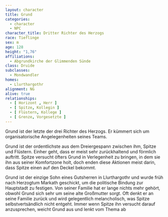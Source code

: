 ```yaml
---
layout: character
title: Grund
categories:
  - character
  - NPC
character_title: Dritter Richter des Herzogs
race: Tieflinge
sex: m
age: 128
height: "1,76"
affiliations:
  - Abgrundkirche der Glimmenden Sünde
class: Druide
subclasses:
  - Mondwandler
homes:
  - Llurthargothr
alignment: NG
alive: true
relationships:
  - [ Horizont , Herr ]
  - [ Spitze, Kollegin ]
  - [ Flüstern, Kollege ]
  - [ Grenze, Vorgesetzte ]
---
```


Grund ist der letzte der drei Richter des Herzogs. Er kümmert sich um organisatorische Angelegenheiten seines Teams.

Grund ist der ordentlichste aus dem Dreiergespann zwischen ihm, Spitze und Flüstern. Einher geht, dass er meist sehr
zurückhaltend und förmlich auftritt. Spitze versucht öfters Grund in Verlegenheit zu bringen, in dem sie ihn aus seiner
Komfortzone holt, doch enden diese Aktionen meist darin, dass Spitze einen auf den Deckel bekommt.

Grund ist der einzige Sohn eines Gutsherren in Llurthargothr und wurde früh nach Herzogtum Markath geschickt, um die
politische Bindung zur Hauptstadt zu festigen. Von seiner Familie hat er lange nichts mehr gehört, obwohl Grund sich
sehr um seine alte Großmutter sorgt. Oft denkt er an seine Familie zurück und wird gelegentlich melancholisch, was
Spitze selbstvertsändlich nicht entgeht. Immer wenn Spitze ihn versucht darauf anzusprechen, weicht Grund aus und lenkt
vom Thema ab